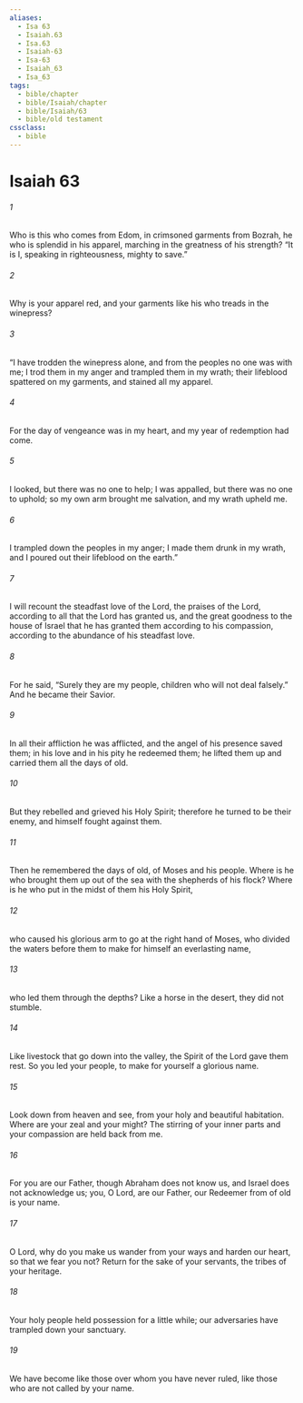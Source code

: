 ```yaml
---
aliases:
  - Isa 63
  - Isaiah.63
  - Isa.63
  - Isaiah-63
  - Isa-63
  - Isaiah_63
  - Isa_63
tags:
  - bible/chapter
  - bible/Isaiah/chapter
  - bible/Isaiah/63
  - bible/old testament
cssclass:
  - bible
---
```


# Isaiah 63

###### 1
Who is this who comes from Edom, in crimsoned garments from Bozrah, he who is splendid in his apparel,   marching in the greatness of his strength? “It is I, speaking in righteousness, mighty to save.”
###### 2
Why is your apparel red, and your garments like his who treads in the winepress?
###### 3
“I have trodden the winepress alone,   and from the peoples no one was with me; I trod them in my anger and trampled them in my wrath; their lifeblood spattered on my garments, and stained all my apparel.
###### 4
For the day of vengeance was in my heart, and my year of redemption had come.
###### 5
I looked, but there was no one to help; I was appalled, but there was no one to uphold; so my own arm brought me salvation, and my wrath upheld me.
###### 6
I trampled down the peoples in my anger;   I made them drunk in my wrath, and I poured out their lifeblood on the earth.”
###### 7
I will recount the steadfast love of the Lord, the praises of the Lord, according to all that the Lord has granted us,   and the great goodness to the house of Israel that he has granted them according to his compassion, according to the abundance of his steadfast love.
###### 8
For he said, “Surely they are my people, children who will not deal falsely.” And he became their Savior.
###### 9
In all their affliction he was afflicted, and the angel of his presence saved them;   in his love and in his pity he redeemed them;   he lifted them up and carried them all the days of old.
###### 10
But they rebelled   and grieved his Holy Spirit; therefore he turned to be their enemy, and himself fought against them.
###### 11
Then he remembered the days of old, of Moses and his people.   Where is he who brought them up out of the sea with the shepherds of his flock? Where is he who put in the midst of them his Holy Spirit,
###### 12
who caused his glorious arm to go at the right hand of Moses,   who divided the waters before them   to make for himself an everlasting name,
###### 13
who led them through the depths? Like a horse in the desert, they did not stumble.
###### 14
Like livestock that go down into the valley,   the Spirit of the Lord gave them rest. So you led your people,   to make for yourself a glorious name.
###### 15
Look down from heaven and see,   from your holy and beautiful habitation. Where are your zeal and your might? The stirring of your inner parts and your compassion are held back from me.
###### 16
For you are our Father, though Abraham does not know us, and Israel does not acknowledge us; you, O Lord, are our Father,   our Redeemer from of old is your name.
###### 17
O Lord, why do you make us wander from your ways and harden our heart, so that we fear you not?   Return for the sake of your servants, the tribes of your heritage.
###### 18
Your holy people held possession for a little while;   our adversaries have trampled down your sanctuary.
###### 19
We have become like those over whom you have never ruled, like those who are not called by your name.


